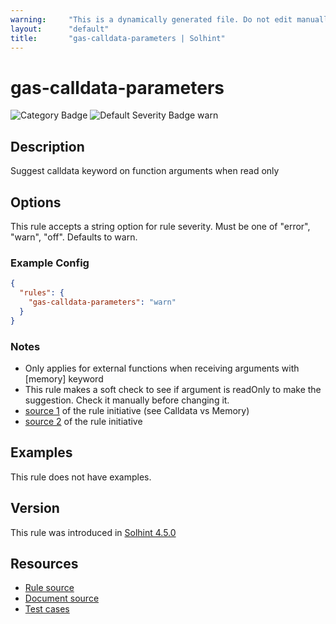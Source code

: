 ```yaml
---
warning:     "This is a dynamically generated file. Do not edit manually."
layout:      "default"
title:       "gas-calldata-parameters | Solhint"
---
```


# gas-calldata-parameters
![Category Badge](https://img.shields.io/badge/-Gas%20Consumption%20Rules-informational)
![Default Severity Badge warn](https://img.shields.io/badge/Default%20Severity-warn-yellow)

## Description
Suggest calldata keyword on function arguments when read only

## Options
This rule accepts a string option for rule severity. Must be one of "error", "warn", "off". Defaults to warn.

### Example Config
```json
{
  "rules": {
    "gas-calldata-parameters": "warn"
  }
}
```

### Notes
- Only applies for external functions when receiving arguments with [memory] keyword
- This rule makes a soft check to see if argument is readOnly to make the suggestion. Check it manually before changing it.
- [source 1](https://coinsbench.com/comprehensive-guide-tips-and-tricks-for-gas-optimization-in-solidity-5380db734404) of the rule initiative (see Calldata vs Memory)
- [source 2](https://www.rareskills.io/post/gas-optimization?postId=c9db474a-ff97-4fa3-a51d-fe13ccb8fe3b#viewer-6acr7) of the rule initiative

## Examples
This rule does not have examples.

## Version
This rule was introduced in [Solhint 4.5.0](https://github.com/protofire/solhint/blob/v4.5.0)

## Resources
- [Rule source](https://github.com/protofire/solhint/blob/master/lib/rules/gas-consumption/gas-calldata-parameters.js)
- [Document source](https://github.com/protofire/solhint/blob/master/docs/rules/gas-consumption/gas-calldata-parameters.md)
- [Test cases](https://github.com/protofire/solhint/blob/master/test/rules/gas-consumption/gas-calldata-parameters.js)
